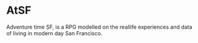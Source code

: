 # AtSF
Adventure time SF, is a RPG modelled on the reallife experiences and data of living in modern day San Francisco.

